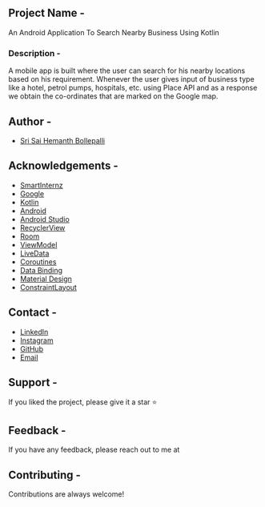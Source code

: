 ## **Project Name -** 

An Android Application To Search Nearby Business Using Kotlin
### **Description -** 
A mobile app is built where the user can search for his nearby locations based on his requirement. Whenever the user gives input of business type like a hotel, petrol pumps, hospitals, etc. using Place API and as a response we obtain the co-ordinates that are marked on the Google map.

## **Author -**
- [Sri Sai Hemanth Bollepalli](
https://www.linkedin.com/in/sshemanth/)

## **Acknowledgements -**
- [SmartInternz](https://www.smartinternz.com/)
- [Google](https://www.google.com/)
- [Kotlin](https://kotlinlang.org/)
- [Android](https://developer.android.com/)
- [Android Studio](https://developer.android.com/studio)
- [RecyclerView](https://developer.android.com/guide/topics/ui/layout/recyclerview)
- [Room](https://developer.android.com/training/data-storage/room)
- [ViewModel](https://developer.android.com/topic/libraries/architecture/viewmodel)
- [LiveData](https://developer.android.com/topic/libraries/architecture/livedata)
- [Coroutines](https://developer.android.com/kotlin/coroutines)
- [Data Binding](https://developer.android.com/topic/libraries/data-binding)
- [Material Design](https://material.io/develop/android)
- [ConstraintLayout](https://developer.android.com/reference/androidx/constraintlayout/widget/ConstraintLayout)


## **Contact -**
- [LinkedIn](https://www.linkedin.com/in/sshemanth/)
- [Instagram](https://www.instagram.com/d.evilz__king/)
- [GitHub](https://github.com/sshemanth)
- [Email](mailto:sshemanthbollepalli@gmail.com)

## **Support -**
If you liked the project, please give it a star ⭐

## **Feedback -**
If you have any feedback, please reach out to me at

## **Contributing -**
Contributions are always welcome!

